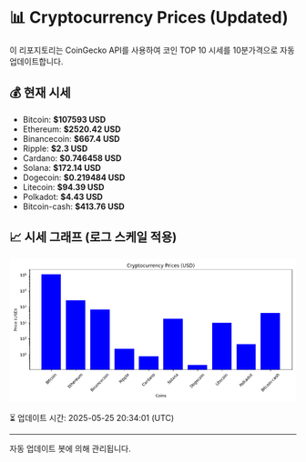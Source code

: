 
# 📊 Cryptocurrency Prices (Updated)

이 리포지토리는 CoinGecko API를 사용하여 코인 TOP 10 시세를 10분가격으로 자동 업데이트합니다.

## 💰 현재 시세
- Bitcoin: **$107593 USD**
- Ethereum: **$2520.42 USD**
- Binancecoin: **$667.4 USD**
- Ripple: **$2.3 USD**
- Cardano: **$0.746458 USD**
- Solana: **$172.14 USD**
- Dogecoin: **$0.219484 USD**
- Litecoin: **$94.39 USD**
- Polkadot: **$4.43 USD**
- Bitcoin-cash: **$413.76 USD**

## 📈 시세 그래프 (로그 스케일 적용)
![Crypto Prices](crypto_prices.png)

⏳ 업데이트 시간: 2025-05-25 20:34:01 (UTC)

---
자동 업데이트 봇에 의해 관리됩니다.
